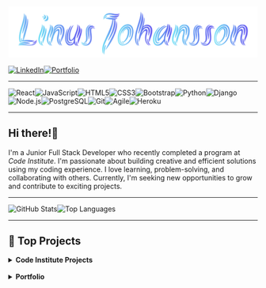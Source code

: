 
![Linus Johansson](assets/nameLogo.png)

[![LinkedIn](https://img.shields.io/badge/LinkedIn-2A2A2A?style=for-the-badge&logo=linkedin&logoColor=0077b5)](https://www.linkedin.com/in/linus-johansson-software-dev/)[![Portfolio](https://img.shields.io/badge/Portfolio-2A2A2A?style=for-the-badge&logo=todoist&logoColor=f40f02)](https://linus-johansson-cv-d308be9b73e1.herokuapp.com/)

---

![React](https://img.shields.io/badge/React.js-61DAFB?style=for-the-badge&logo=react&logoColor=black)![JavaScript](https://img.shields.io/badge/JavaScript-F7DF1E?style=for-the-badge&logo=javascript&logoColor=black)![HTML5](https://img.shields.io/badge/HTML5-E34F26?style=for-the-badge&logo=html5&logoColor=white)![CSS3](https://img.shields.io/badge/CSS3-1572B6?style=for-the-badge&logo=css3&logoColor=white)![Bootstrap](https://img.shields.io/badge/Bootstrap-7952B3?style=for-the-badge&logo=bootstrap&logoColor=white)![Python](https://img.shields.io/badge/Python-3776AB?style=for-the-badge&logo=python&logoColor=yellow)![Django](https://img.shields.io/badge/Django-092E20?style=for-the-badge&logo=django&logoColor=white)![Node.js](https://img.shields.io/badge/Node.js-339933?style=for-the-badge&logo=node.js&logoColor=white)![PostgreSQL](https://img.shields.io/badge/PostgreSQL-4169E1?style=for-the-badge&logo=postgresql&logoColor=white)![Git](https://img.shields.io/badge/Git-F05032?style=for-the-badge&logo=git&logoColor=white)![Agile](https://img.shields.io/badge/Agile-0077b5?style=for-the-badge&logo=agile&logoColor=white)![Heroku](https://img.shields.io/badge/Heroku-430098?style=for-the-badge&logo=heroku&logoColor=white)

---

## Hi there!👋

I'm a Junior Full Stack Developer who recently completed a program at *Code Institute*. I'm passionate about building creative and efficient solutions using my coding experience. I love learning, problem-solving, and collaborating with others. Currently, I'm seeking new opportunities to grow and contribute to exciting projects.

---

![GitHub Stats](https://github-readme-stats.vercel.app/api?username=j0hanz&show_icons=true&theme=transparent&count_private=true&rank_icon=github&hide_border=true&title_color=ffffff&icon_color=ffffff&text_color=ffffff&line_height=25)![Top Languages](https://github-readme-stats.vercel.app/api/top-langs/?username=j0hanz&layout=donut&theme=transparent&count_private=true&hide_border=true&title_color=ffffff&text_color=ffffff)

---

## 🚀 Top Projects

<details>
<summary><strong>Code Institute Projects</strong></summary>
<br />
<details>
<summary>Blog Beat</summary>

<br />

<img src="./assets/logo_blog_beat.png" alt="Blog Beat" width="500px">

![Repo Size](https://img.shields.io/github/repo-size/j0hanz/blog-beat-web)![Last Commit](https://img.shields.io/github/last-commit/j0hanz/blog-beat-web)![Commit Activity](https://img.shields.io/github/commit-activity/y/j0hanz/blog-beat-web)![Issues](https://img.shields.io/github/issues/j0hanz/blog-beat-web)

An interactive platform for reading, writing, and engaging with blog posts, designed for bloggers and readers.

[![Blog Beat Web](https://github-readme-stats.vercel.app/api/pin/?username=j0hanz&repo=blog-beat-web&theme=transparent&description_lines_count=2&show_description=false&hide_border=true&border_radius=6.5&title_color=ffffff&text_color=ffffff)](https://github.com/j0hanz/blog-beat-web)[![Blog Beat API](https://github-readme-stats.vercel.app/api/pin/?username=j0hanz&repo=blog_beat_api&theme=transparent&description_lines_count=2&show_description=false&hide_border=true&border_radius=6.5&title_color=ffffff&text_color=ffffff)](https://github.com/j0hanz/blog_beat_api)

</details>

<details>
<summary>Tech Corner</summary>

<br />

<img src="./assets/logo_tech_corner.png" alt="Tech Corner" width="350px">

<br />

![Repo Size](https://img.shields.io/github/repo-size/j0hanz/tech-corner-website)![Last Commit](https://img.shields.io/github/last-commit/j0hanz/tech-corner-website)![Commit Activity](https://img.shields.io/github/commit-activity/y/j0hanz/tech-corner-website)

A community blog and news site for tech enthusiasts to share and engage with the latest in technology.

[![Tech Corner Website](https://github-readme-stats.vercel.app/api/pin/?username=j0hanz&repo=tech-corner-website&theme=transparent&description_lines_count=2&show_description=false&hide_border=true&border_radius=6.5&title_color=ffffff&text_color=ffffff)](https://github.com/j0hanz/tech-corner-website)

</details>

<details>
<summary>Games</summary>

<br />

<img src="./assets/logo_pick_my_spell.png" alt="Pick my Spell" width="400px">

<br />

![Repo Size](https://img.shields.io/github/repo-size/j0hanz/PICK-my-SPELL)![Last Commit](https://img.shields.io/github/last-commit/j0hanz/PICK-my-SPELL)![Commit Activity](https://img.shields.io/github/commit-activity/y/j0hanz/PICK-my-SPELL)

A spelling quiz game where users pick the correct word within 10 seconds.

[![Pick My Spell](https://github-readme-stats.vercel.app/api/pin/?username=j0hanz&repo=PICK-my-SPELL&theme=transparent&description_lines_count=2&show_description=false&hide_border=true&border_radius=6.5&title_color=ffffff&text_color=ffffff)](https://github.com/j0hanz/PICK-my-SPELL)

<br />

<img src="./assets/logo_fix_my_spell.png" alt="Fix my Spell" width="450px">

<br />

![Repo Size](https://img.shields.io/github/repo-size/j0hanz/FIX-my-SPELL)![Last Commit](https://img.shields.io/github/last-commit/j0hanz/FIX-my-SPELL)![Commit Activity](https://img.shields.io/github/commit-activity/y/j0hanz/FIX-my-SPELL)

A console-based game to correct misspelled words, designed to boost spelling in a playful way.

[![Fix My Spell](https://github-readme-stats.vercel.app/api/pin/?username=j0hanz&repo=FIX-my-SPELL&theme=transparent&description_lines_count=2&show_description=false&hide_border=true&border_radius=6.5&title_color=ffffff&text_color=ffffff)](<https://github.com/j0hanz/FIX-my-SPELL>)

</details>
</details>

<br />

<details>
<summary><strong>Portfolio</strong></summary>

<br />

<img src="./assets/logo_portfolio.png" alt="LJ" width="150px">

<br />

![Repo Size](https://img.shields.io/github/repo-size/j0hanz/j0hanz-portfolio)![Last Commit](https://img.shields.io/github/last-commit/j0hanz/j0hanz-portfolio)![Commit Activity](https://img.shields.io/github/commit-activity/y/j0hanz/j0hanz-portfolio)

My personal website is based on my CV and showcases my skills, experience, and projects.

[![Portfolio](https://github-readme-stats.vercel.app/api/pin/?username=j0hanz&repo=j0hanz-portfolio&theme=transparent&description_lines_count=2&show_description=false&hide_border=true&border_radius=6.5&title_color=ffffff&text_color=ffffff)](https://github.com/j0hanz/j0hanz-portfolio)

</details>

